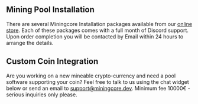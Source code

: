 ## Mining Pool Installation

There are several Miningcore Installation packages available from our [online store](https://miningcore-support.myshopify.com/). Each of these packages comes with a full month of Discord support. Upon order completion you will be contacted by Email within 24 hours to arrange the details.

## Custom Coin Integration

Are you working on a new mineable crypto-currency and need a pool software supporting your coin? Feel free to talk to us using the chat widget below or send an email to [support@miningcore.dev](mailto:support@miningcore.dev). Minimum fee 10000€ - serious inquiries only please.

<script type="text/javascript" id="hs-script-loader" async defer src="//js-eu1.hs-scripts.com/25078611.js"></script>
